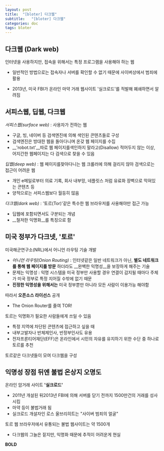 ```yaml
---
layout: post
title:  "[bloter] 다크웹"
subtitle:   "[bloter] 다크웹"
categories: doc
tags: bloter
---
```




## 다크웹 (Dark web)

인터넷을 사용하지만, 접속을 위해서는 특정 프로그램을 사용해야 하는 웹 

* 일반적인 방법으로는 접속자나 서버를 확인할 수 없기 때문에 사이버상에서 범죄에 활용

* 2013년, 미국 FBI가 온라인 마약 거래 웹사이트 '실크로드'를 적발해 폐쇄하면서 알려짐


## 서피스웹, 딥웹, 다크웹 

_서피스웹(surface web)_ : 사용자가 전하는 웹

* 구글, 빙, 네이버 등 검색엔진에 의해 색인된 콘텐츠들로 구성 
* 검색엔진은 방대한 웹을 돌아다니며 온갖 웹 페이지를 수집
* __'robot.txt'__따로 웹 페이지를색인하지 말라고(Disallow) 적어두지 않는 이상, 어지간한 웹페이지는 다 검색으로 찾을 수 있음

_딥웹(deep web)_ : 웹 페이지를찾아다니는 웹 크롤러에 의해 걸리지 않아 검색으로는 접근이 어려운 웹 

- 개인 e메일로부터 의료 기록, 회사 내부망, 네플릿스 처럼 유료화 장벽으로 막혀있는 콘텐츠 등 
- 양적으로는 서피스웹보다 월등히 많음 

_다크웹(dark web)_ : '토르(Tor)'같은 특수한 웹 브라우저를 사용해야만 접근 가능 

- 딥웹에 포함되면서도 구분되는 개념
- __철저한 익명화__를 특징으로 함 



## 미국 정부가 다크넷, '토르' 

미국해군연구소(NRL)에서 어니언 라우팅 기술 개발

* _어니언 라우팅(Onion Routing)_ : 인터넷같은 일반 네트워크가 아닌, __별도 네트워크를 통해 웹 페이지를 방문__ 하더라도 __완벽한 익명성__을 보장하게 해주는 기술 
* 문제는 익명성 : 익명 시스템을 미국 정부만 사용할 경우 연결이 감지될 때마다 주체가 미국 정부로 특정 지어질 수밖에 없기 때문
* __진정한 익명성을 위해서는__ 미국 정부뿐만 아니라 모든 사람이 이용가능 해야함

따라서 __오픈소스 라이선스__ 공개

* The Onion Router를 줄여 TOR!

토르는 익명화가 필요한 사람들에게 쓰일 수 있음

* 특정 지역에 차단된 콘텐츠에 접근하고 싶을 때
* 내부고발자나 반체제인사, 반정부인사도 유용
* 전자프론티어재단(EFF)은 온라인에서 시민의 자유를 유지하기 위한 수단 중 하나로 토르를 추천

토르같은 다크넷들이 모여 다크웹을 구성

 

## 익명성 장점 뒤엔 불법 온상지 오명도

온라인 암거래 사이트 __'실크로드'__

* 2011년 개설된 뒤2013년 FBI에 의해 서버를 닫기 전까지 1500만건의 거래를 성사시킴
* 마약 등이 불법거래 됨
* 실크로드 개설자인 로스 울브리히트는 "사이버 범죄의 얼굴"

토르 웹 브라우저에서 유통되는 불법 웹사이트는 약 1500개

- 다크웹의 그늘은 짙지만, 익명화 때문에 추적이 어려운게 현실 



__BOLD__